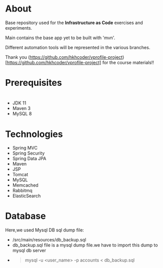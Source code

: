 # About
Base repository used for the **Infrastructure as Code** exercises and experiments.

Main contains the base app yet to be built with 'mvn'.

Different automation tools will be represented in the various branches.

Thank you (https://github.com/hkhcoder/vprofile-project)[https://github.com/hkhcoder/vprofile-project] for the course materials!!

# Prerequisites
#
- JDK 11 
- Maven 3 
- MySQL 8

# Technologies 
- Spring MVC
- Spring Security
- Spring Data JPA
- Maven
- JSP
- Tomcat
- MySQL
- Memcached
- Rabbitmq
- ElasticSearch
# Database
Here,we used Mysql DB 
sql dump file:
- /src/main/resources/db_backup.sql
- db_backup.sql file is a mysql dump file.we have to import this dump to mysql db server
- > mysql -u <user_name> -p accounts < db_backup.sql


